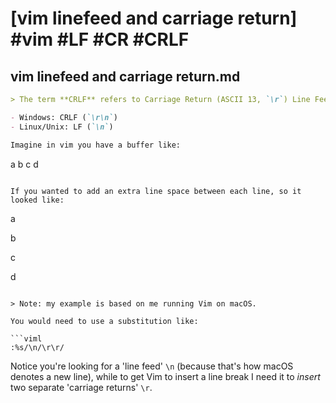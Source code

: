 # [vim linefeed and carriage return] #vim #LF #CR #CRLF

## vim linefeed and carriage return.md

```markdown
> The term **CRLF** refers to Carriage Return (ASCII 13, `\r`) Line Feed (ASCII 10, `\n`). They're used to note the termination of a line, however, dealt with differently in today's popular Operating Systems.

- Windows: CRLF (`\r\n`)
- Linux/Unix: LF (`\n`)

Imagine in vim you have a buffer like:

```
a
b
c
d
```

If you wanted to add an extra line space between each line, so it looked like:

```
a

b

c

d


```

> Note: my example is based on me running Vim on macOS.

You would need to use a substitution like:

```viml
:%s/\n/\r\r/
```

Notice you're looking for a 'line feed' `\n` (because that's how macOS denotes a new line), while to get Vim to insert a line break I need it to _insert_ two separate 'carriage returns' `\r`.
```

